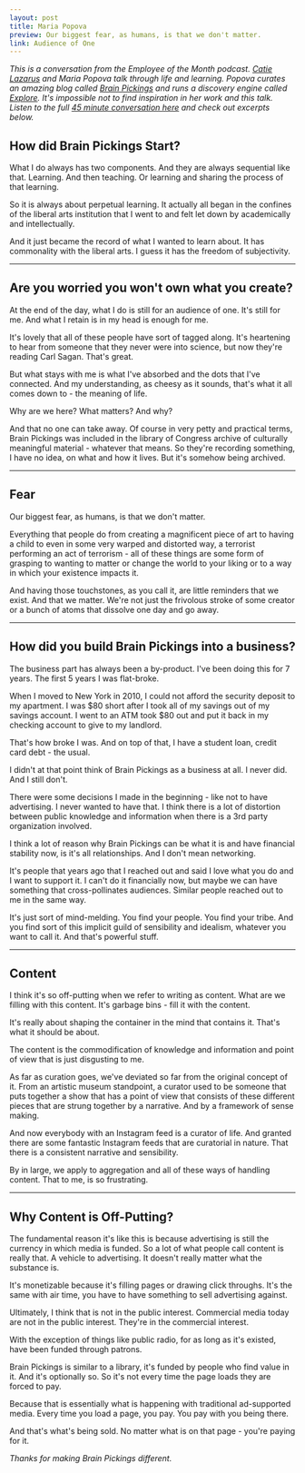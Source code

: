 ```yaml
---
layout: post
title: Maria Popova
preview: Our biggest fear, as humans, is that we don't matter. 
link: Audience of One  
---
```


*This is a conversation from the Employee of the Month podcast. [Catie Lazarus](https://twitter.com/catielazarus) and Maria Popova talk through life and learning. Popova curates an amazing blog called [Brain Pickings](http://www.brainpickings.org/) and runs a discovery engine called [Explore](http://explore.noodle.org/). It's impossible not to find inspiration in her work and this talk. Listen to the full [45 minute conversation here](https://soundcloud.com/employeeofthemonthshow/popova-maria ) and check out excerpts below.* 

## How did Brain Pickings Start? 
What I do always has two components. And they are always sequential like that. Learning. And then teaching. Or learning and sharing the process of that learning. 

So it is always about perpetual learning. It actually all began in the confines of the liberal arts institution that I went to and felt let down by academically and intellectually. 

And it just became the record of what I wanted to learn about. It has commonality with the liberal arts. I guess it has the freedom of subjectivity. 

* * * 

## Are you worried you won't own what you create? 

At the end of the day, what I do is still for an audience of one. It's still for me. And what I retain is in my head is enough for me. 

It's lovely that all of these people have sort of tagged along. It's heartening to hear from someone that they never were into science, but now they're reading Carl Sagan. That's great. 

But what stays with me is what I've absorbed and the dots that I've connected. And my understanding, as cheesy as it sounds, that's what it all comes down to - the meaning of life. 

Why are we here? What matters? And why? 

And that no one can take away. Of course in very petty and practical terms, Brain Pickings was included in the library of Congress archive of culturally meaningful material - whatever that means. So they're recording something, I have no idea, on what and how it lives. But it's somehow being archived. 

* * * 

## Fear

Our biggest fear, as humans, is that we don't matter. 

Everything that people do from creating a magnificent piece of art to having a child to even in some very warped and distorted way, a terrorist performing an act of terrorism  - all of these things are some form of grasping to wanting to matter or change the world to your liking or to a way in which your existence impacts it.

And having those touchstones, as you call it, are little reminders that we exist. And that we matter. We're not just the frivolous stroke of some creator or a bunch of atoms that dissolve one day and go away. 

* * *  

## How did you build Brain Pickings into a business? 

The business part has always been a by-product. I've been doing this for 7 years. The first 5 years I was flat-broke. 

When I moved to New York in 2010, I could not afford the security deposit to my apartment. I was $80 short after I took all of my savings out of my savings account. I went to an ATM took $80 out and put it back in my checking account to give to my landlord. 

That's how broke I was. And on top of that, I have a student loan, credit card debt - the usual. 

I didn't at that point think of Brain Pickings as a business at all. I never did. And I still don't. 

There were some decisions I made in the beginning - like not to have advertising. I never wanted to have that. I think there is a lot of distortion between public knowledge and information when there is a 3rd party organization involved. 

I think a lot of reason why Brain Pickings can be what it is and have financial stability now, is it's all relationships. And I don't mean networking. 

It's people that years ago that I reached out and said I love what you do and I want to support it. I can't do it financially now, but maybe we can have something that cross-pollinates audiences. Similar people reached out to me in the same way. 

It's just sort of mind-melding. You find your people. You find your tribe. And you find sort of this implicit guild of sensibility and idealism, whatever you want to call it. And that's powerful stuff. 

* * * 

## Content

I think it's so off-putting when we refer to writing as content. What are we filling with this content. It's garbage bins - fill it with the content. 

It's really about shaping the container in the mind that contains it. That's what it should be about. 

The content is the commodification of knowledge and information and point of view that is just disgusting to me. 

As far as curation goes, we've deviated so far from the original concept of it. From an artistic museum standpoint, a curator used to be someone that puts together a show that has a point of view that consists of these different pieces that are strung together by a narrative. And by a framework of sense making. 

And now everybody with an Instagram feed is a curator of life. And granted there are some fantastic Instagram feeds that are curatorial in nature. That there is a consistent narrative and sensibility.

By in large, we apply to aggregation and all of these ways of handling content. That to me, is so frustrating. 

* * * 

## Why Content is Off-Putting? 

The fundamental reason it's like this is because advertising is still the currency in which media is funded. So a lot of what people call content is really that. A vehicle to advertising. It doesn't really matter what the substance is. 

It's monetizable because it's filling pages or drawing click throughs. It's the same with air time, you have to have something to sell advertising against. 

Ultimately, I think that is not in the public interest. Commercial media today are not in the public interest. They're in the commercial interest. 

With the exception of things like public radio, for as long as it's existed, have been funded through patrons. 

Brain Pickings is similar to a library, it's funded by people who find value in it. And it's optionally so. So it's not every time the page loads they are forced to pay. 

Because that is essentially what is happening with traditional ad-supported media. Every time you load a page, you pay. You pay with you being there. 

And that's what's being sold. No matter what is on that page - you're paying for it. 

*Thanks for making Brain Pickings different.*



